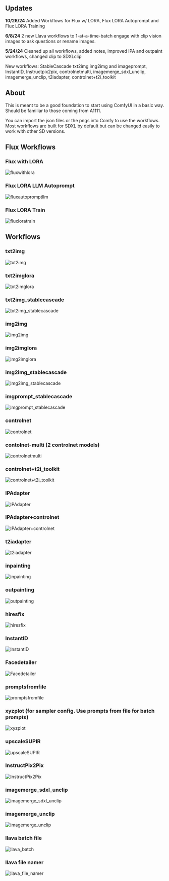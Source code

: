 ## Updates

**10/26/24**
Added Workflows for Flux w/ LORA, Flux LORA Autoprompt and Flux LORA Training

**6/8/24**
2 new Llava workflows to 1-at-a-time-batch engage with clip vision images to ask questions or rename images.

**5/24/24**
Cleaned up all workflows, added notes, improved IPA and outpaint workflows, changed clip to SDXLclip


New workflows: StableCascade txt2img img2img and imageprompt, InstantID, Instructpix2pix, controlnetmulti, imagemerge_sdxl_unclip, imagemerge_unclip, t2iadapter, controlnet+t2i_toolkit 

## About

This is meant to be a good foundation to start using ComfyUI in a basic way. Should be familiar to those coming from A1111. 

You can import the json files or the pngs into Comfy to use the workflows. Most workflows are built for SDXL by default but can be changed easily to work with other SD versions.

## Flux Workflows
### Flux with LORA
![fluxwithlora](./WorkflowImages/flux_lora.png)
### Flux LORA LLM Autoprompt
![fluxautopromptllm](./WorkflowImages/flux_lora_autoprompt.png)
### Flux LORA Train
![fluxloratrain](./WorkflowImages/flux_lora_train.png)
## Workflows
 ### txt2img
 ![txt2img](./WorkflowImages/txt2img.png)
 ### txt2imglora
 ![txt2imglora](./WorkflowImages/txt2imglora.png)
 ### txt2img_stablecascade
![txt2img_stablecascade](./WorkflowImages/txt2img_stablecascade.png)
 ### img2img
 ![img2img](./WorkflowImages/img2img.png)
 ### img2imglora
 ![img2imglora](./WorkflowImages/img2imglora.png)
 ### img2img_stablecascade
![img2img_stablecascade](./WorkflowImages/img2img_stablecascade.png)
### imgprompt_stablecascade
![imgprompt_stablecascade](./WorkflowImages/imgprompt_stablecascade.png)
 ### controlnet
 ![controlnet](./WorkflowImages/controlnet.png)
 ### contolnet-multi (2 controlnet models)
 ![controlnetmulti](./WorkflowImages/controlnetmulti.png)
 ### controlnet+t2i_toolkit
 ![controlnet+t2i_toolkit](./WorkflowImages/controlnet+t2i_toolkit.png)
 ### IPAdapter
 ![IPAdapter](./WorkflowImages/ipadapter.png)
 ### IPAdapter+controlnet
 ![IPAdapter+controlnet](./WorkflowImages/ipadapter+controlnet.png)
 ### t2iadapter
 ![t2iadapter](./WorkflowImages/t2iadapter.png)
 ### inpainting
 ![inpainting](./WorkflowImages/inpainting.png)
 ### outpainting
 ![outpainting](./WorkflowImages/outpainting.png)
 ### hiresfix
 ![hiresfix](./WorkflowImages/hiresfix.png)
 ### InstantID
 ![InstantID](./WorkflowImages/instandid.png)
 ### Facedetailer
 ![Facedetailer](./WorkflowImages/facedetailer.png)
 ### promptsfromfile
 ![promptsfromfile](./WorkflowImages/promptsfromfile.png)
 ### xyzplot (for sampler config. Use prompts from file for batch prompts)
 ![xyzplot](./WorkflowImages/xyzplot.png)
 ### upscaleSUPIR
 ![upscaleSUPIR](./WorkflowImages/upscaleSUPIR.png)
 ### InstructPix2Pix
![InstructPix2Pix](./WorkflowImages/instructpix2pix.png)
 ### imagemerge_sdxl_unclip
![imagemerge_sdxl_unclip](./WorkflowImages/imagemerge_sdxl_unclip.png)
 ### imagemerge_unclip
![imagemerge_unclip](./WorkflowImages/imagemerge_unclip.png)
### llava batch file
![llava_batch](./WorkflowImages/llava_batch_questionphoto.png)
### llava file namer
![llava_file_namer](./WorkflowImages/llava_file_namer.png)